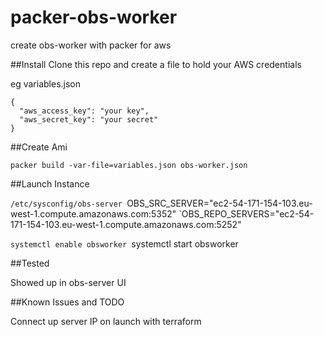 # packer-obs-worker
create obs-worker with packer for aws

##Install
Clone this repo and create a file to hold your AWS credentials

eg variables.json
~~~~
{
  "aws_access_key": "your key",
  "aws_secret_key": "your secret"
}
~~~~

##Create Ami

`packer build -var-file=variables.json obs-worker.json`

##Launch Instance

`/etc/sysconfig/obs-server
`OBS_SRC_SERVER="ec2-54-171-154-103.eu-west-1.compute.amazonaws.com:5352"
`OBS_REPO_SERVERS="ec2-54-171-154-103.eu-west-1.compute.amazonaws.com:5252"

`systemctl enable obsworker
`systemctl start obsworker

##Tested

Showed up in obs-server UI

##Known Issues and TODO

Connect up server IP on launch with terraform

